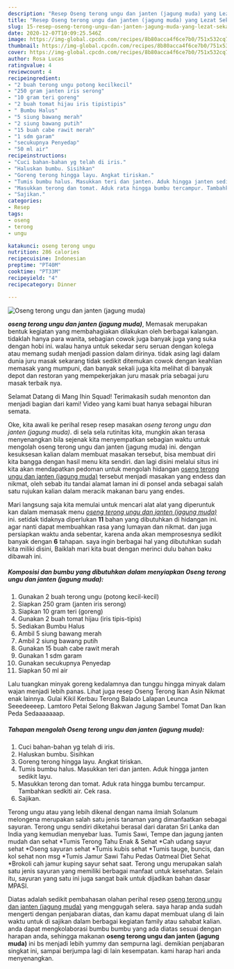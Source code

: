 ```yaml
---
description: "Resep Oseng terong ungu dan janten (jagung muda) yang Lezat Sekali"
title: "Resep Oseng terong ungu dan janten (jagung muda) yang Lezat Sekali"
slug: 15-resep-oseng-terong-ungu-dan-janten-jagung-muda-yang-lezat-sekali
date: 2020-12-07T10:09:25.546Z
image: https://img-global.cpcdn.com/recipes/8b80acca4f6ce7b0/751x532cq70/oseng-terong-ungu-dan-janten-jagung-muda-foto-resep-utama.jpg
thumbnail: https://img-global.cpcdn.com/recipes/8b80acca4f6ce7b0/751x532cq70/oseng-terong-ungu-dan-janten-jagung-muda-foto-resep-utama.jpg
cover: https://img-global.cpcdn.com/recipes/8b80acca4f6ce7b0/751x532cq70/oseng-terong-ungu-dan-janten-jagung-muda-foto-resep-utama.jpg
author: Rosa Lucas
ratingvalue: 4
reviewcount: 4
recipeingredient:
- "2 buah terong ungu potong kecilkecil"
- "250 gram janten iris serong"
- "10 gram teri goreng"
- "2 buah tomat hijau iris tipistipis"
- " Bumbu Halus"
- "5 siung bawang merah"
- "2 siung bawang putih"
- "15 buah cabe rawit merah"
- "1 sdm garam"
- "secukupnya Penyedap"
- "50 ml air"
recipeinstructions:
- "Cuci bahan-bahan yg telah di iris."
- "Haluskan bumbu. Sisihkan"
- "Goreng terong hingga layu. Angkat tiriskan."
- "Tumis bumbu halus. Masukkan teri dan janten. Aduk hingga janten sedikit layu."
- "Masukkan terong dan tomat. Aduk rata hingga bumbu tercampur. Tambahkan sedkiti air. Cek rasa."
- "Sajikan."
categories:
- Resep
tags:
- oseng
- terong
- ungu

katakunci: oseng terong ungu 
nutrition: 286 calories
recipecuisine: Indonesian
preptime: "PT40M"
cooktime: "PT33M"
recipeyield: "4"
recipecategory: Dinner

---
```



![Oseng terong ungu dan janten (jagung muda)](https://img-global.cpcdn.com/recipes/8b80acca4f6ce7b0/751x532cq70/oseng-terong-ungu-dan-janten-jagung-muda-foto-resep-utama.jpg)

<b><i>oseng terong ungu dan janten (jagung muda)</i></b>, Memasak merupakan bentuk kegiatan yang membahagiakan dilakukan oleh berbagai kalangan. tidaklah hanya para wanita, sebagian cowok juga banyak juga yang suka dengan hobi ini. walau hanya untuk sekedar seru seruan dengan kolega atau memang sudah menjadi passion dalam dirinya. tidak asing lagi dalam dunia juru masak sekarang tidak sedikit ditemukan cowok dengan keahlian memasak yang mumpuni, dan banyak sekali juga kita melihat di banyak depot dan restoran yang mempekerjakan juru masak pria sebagai juru masak terbaik nya.

Selamat Datang di Mang Ihin Squad! Terimakasih sudah menonton dan menjadi bagian dari kami! Video yang kami buat hanya sebagai hiburan semata.

Oke, kita awali ke perihal resep resep masakan <i>oseng terong ungu dan janten (jagung muda)</i>. di sela sela rutinitas kita, mungkin akan terasa menyenangkan bila sejenak kita menyempatkan sebagian waktu untuk mengolah oseng terong ungu dan janten (jagung muda) ini. dengan kesuksesan kalian dalam membuat masakan tersebut, bisa membuat diri kita bangga dengan hasil menu kita sendiri. dan lagi disini melalui situs ini kita akan mendapatkan pedoman untuk mengolah hidangan <u>oseng terong ungu dan janten (jagung muda)</u> tersebut menjadi masakan yang endess dan nikmat, oleh sebab itu tandai alamat laman ini di ponsel anda sebagai salah satu rujukan kalian dalam meracik makanan baru yang endes.


Mari langsung saja kita memulai untuk mencari alat alat yang diperuntuk kan dalam memasak menu <u><i>oseng terong ungu dan janten (jagung muda)</i></u> ini. setidak tidaknya diperlukan <b>11</b> bahan yang dibutuhkan di hidangan ini. agar nanti dapat membuahkan rasa yang lumayan dan nikmat. dan juga persiapkan waktu anda sebentar, karena anda akan memprosesnya sedikit banyak dengan <b>6</b> tahapan. saya ingin berbagai hal yang dibutuhkan sudah kita miliki disini, Baiklah mari kita buat dengan merinci dulu bahan baku dibawah ini.

<!--inarticleads1-->

##### Komposisi dan bumbu yang dibutuhkan dalam menyiapkan Oseng terong ungu dan janten (jagung muda):

1. Gunakan 2 buah terong ungu (potong kecil-kecil)
1. Siapkan 250 gram (janten iris serong)
1. Siapkan 10 gram teri (goreng)
1. Gunakan 2 buah tomat hijau (iris tipis-tipis)
1. Sediakan  Bumbu Halus
1. Ambil 5 siung bawang merah
1. Ambil 2 siung bawang putih
1. Gunakan 15 buah cabe rawit merah
1. Gunakan 1 sdm garam
1. Gunakan secukupnya Penyedap
1. Siapkan 50 ml air


Lalu tuangkan minyak goreng kedalamnya dan tunggu hingga minyak dalam wajan menjadi lebih panas. Lihat juga resep Oseng Terong Ikan Asin Nikmat enak lainnya. Gulai Kikil Kerbau Terong Balado Lalapan Leunca Seeedeeeep. Lamtoro Petai Selong Bakwan Jagung Sambel Tomat Dan Ikan Peda Sedaaaaaaap. 

<!--inarticleads2-->

##### Tahapan mengolah Oseng terong ungu dan janten (jagung muda):

1. Cuci bahan-bahan yg telah di iris.
1. Haluskan bumbu. Sisihkan
1. Goreng terong hingga layu. Angkat tiriskan.
1. Tumis bumbu halus. Masukkan teri dan janten. Aduk hingga janten sedikit layu.
1. Masukkan terong dan tomat. Aduk rata hingga bumbu tercampur. Tambahkan sedkiti air. Cek rasa.
1. Sajikan.


Terong ungu atau yang lebih dikenal dengan nama ilmiah Solanum melongena merupakan salah satu jenis tanaman yang dimanfaatkan sebagai sayuran. Terong ungu sendiri diketahui berasal dari daratan Sri Lanka dan India yang kemudian menyebar luas. Tumis Sawi, Tempe dan jagung janten mudah dan sehat *Tumis Terong Tahu Enak &amp; Sehat *Cah udang sayur sehat *Oseng sayuran sehat *Tumis kubis sehat *Tumis tauge, buncis, dan kol sehat non msg *Tumis Jamur Sawi Tahu Pedas Oatmeal Diet Sehat *Brokoli cah jamur kuping sayur sehat saat. Terong ungu merupakan salah satu jenis sayuran yang memiliki berbagai manfaat untuk kesehatan. Selain itu, sayuran yang satu ini juga sangat baik untuk dijadikan bahan dasar MPASI. 

Diatas adalah sedikit pembahasan olahan perihal resep <u>oseng terong ungu dan janten (jagung muda)</u> yang menggugah selera. saya harap anda sudah mengerti dengan penjabaran diatas, dan kamu dapat membuat ulang di lain waktu untuk di sajikan dalam berbagai kegiatan family atau sahabat kalian. anda dapat mengkolaborasi bumbu bumbu yang ada diatas sesuai dengan harapan anda, sehingga makanan <b>oseng terong ungu dan janten (jagung muda)</b> ini bs menjadi lebih yummy dan sempurna lagi. demikian penjabaran singkat ini, sampai berjumpa lagi di lain kesempatan. kami harap hari anda menyenangkan.
